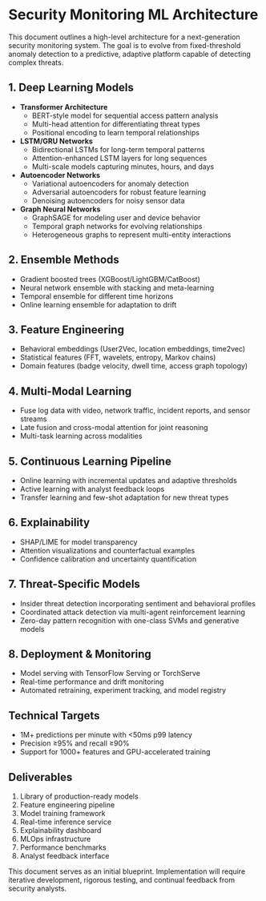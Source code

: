 # Security Monitoring ML Architecture

This document outlines a high-level architecture for a next-generation security monitoring system. The goal is to evolve from fixed-threshold anomaly detection to a predictive, adaptive platform capable of detecting complex threats.

## 1. Deep Learning Models

- **Transformer Architecture**
  - BERT-style model for sequential access pattern analysis
  - Multi-head attention for differentiating threat types
  - Positional encoding to learn temporal relationships
- **LSTM/GRU Networks**
  - Bidirectional LSTMs for long-term temporal patterns
  - Attention-enhanced LSTM layers for long sequences
  - Multi-scale models capturing minutes, hours, and days
- **Autoencoder Networks**
  - Variational autoencoders for anomaly detection
  - Adversarial autoencoders for robust feature learning
  - Denoising autoencoders for noisy sensor data
- **Graph Neural Networks**
  - GraphSAGE for modeling user and device behavior
  - Temporal graph networks for evolving relationships
  - Heterogeneous graphs to represent multi-entity interactions

## 2. Ensemble Methods

- Gradient boosted trees (XGBoost/LightGBM/CatBoost)
- Neural network ensemble with stacking and meta-learning
- Temporal ensemble for different time horizons
- Online learning ensemble for adaptation to drift

## 3. Feature Engineering

- Behavioral embeddings (User2Vec, location embeddings, time2vec)
- Statistical features (FFT, wavelets, entropy, Markov chains)
- Domain features (badge velocity, dwell time, access graph topology)

## 4. Multi-Modal Learning

- Fuse log data with video, network traffic, incident reports, and sensor streams
- Late fusion and cross-modal attention for joint reasoning
- Multi-task learning across modalities

## 5. Continuous Learning Pipeline

- Online learning with incremental updates and adaptive thresholds
- Active learning with analyst feedback loops
- Transfer learning and few-shot adaptation for new threat types

## 6. Explainability

- SHAP/LIME for model transparency
- Attention visualizations and counterfactual examples
- Confidence calibration and uncertainty quantification

## 7. Threat-Specific Models

- Insider threat detection incorporating sentiment and behavioral profiles
- Coordinated attack detection via multi-agent reinforcement learning
- Zero-day pattern recognition with one-class SVMs and generative models

## 8. Deployment & Monitoring

- Model serving with TensorFlow Serving or TorchServe
- Real-time performance and drift monitoring
- Automated retraining, experiment tracking, and model registry

## Technical Targets

- 1M+ predictions per minute with <50ms p99 latency
- Precision ≥95% and recall ≥90%
- Support for 1000+ features and GPU-accelerated training

## Deliverables

1. Library of production-ready models
2. Feature engineering pipeline
3. Model training framework
4. Real-time inference service
5. Explainability dashboard
6. MLOps infrastructure
7. Performance benchmarks
8. Analyst feedback interface

This document serves as an initial blueprint. Implementation will require iterative development, rigorous testing, and continual feedback from security analysts.

